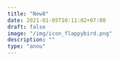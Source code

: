 ```yaml
---
title: "New8"
date: 2021-01-05T10:11:02+07:00
draft: false
image: "/img/icon_flappybird.png"
description: ""
type: "anou"
---
```


